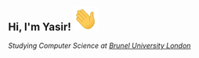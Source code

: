 <h2> Hi, I'm Yasir! <img src="https://raw.githubusercontent.com/ABSphreak/ABSphreak/master/gifs/Hi.gif" width="50"></h2>
<p><em>Studying Computer Science at <a href="http://www.brunel.ac.uk">Brunel University London</a>
